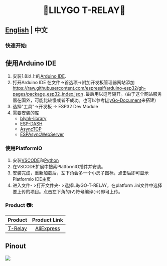 <h1 align = "center">🌟LILYGO T-RELAY🌟</h1>

## **[English](RELAY_ESP32.MD) | 中文**

<h3 align = "left">快速开始:</h3>

## 使用**Arduino IDE**

1. 安装1.8以上的[Arduino IDE](http://www.arduino.cc/en/main/software).
2. 打开Arduino IDE 在文件->首选项->附加开发板管理器网站添加 https://raw.githubusercontent.com/espressif/arduino-esp32/gh-pages/package_esp32_index.json .最后用以逗号隔开。(由于这个网站服务器在国外，可能比较慢或者不成功。也可以参考[LilyGo-Document](https://github.com/Xinyuan-LilyGO/LilyGo-Document)来搭建)
3. 选择"工具"->开发板 -> ESP32 Dev Module
4. 需要安装的库
     - [blynk-library](https://github.com/blynkkk/blynk-library)
     - [ESP-DASH](https://github.com/ayushsharma82/ESP-DASH)
     - [AsyncTCP](https://github.com/me-no-dev/AsyncTCP)
     - [ESPAsyncWebServer](https://github.com/me-no-dev/ESPAsyncWebServer)

### 使用**PlatformIO**
1. 安装[VSCODE](https://code.visualstudio.com/)和[Python](https://www.python.org/)
2. 在VSCODE扩展中搜索PlatformIO插件并安装。
3. 安装完成，重新加载后，左下角会多一个小房子图标，点击后即可显示Platformio IDE主页
4. 进入文件- >打开文件夹- >选择LilyGO-T-RELAY，在platform .ini文件中选择要上传的项目。点击左下角的(√)符号编译(→)即可上传。



<h3 align = "left">Product 📷:</h3>

|   Product   | Product  Link  |
| :---------: | :------------: |
| [T-Relay]() | [AliExpress]() |

## Pinout
![](image/T-Relay-en.jpg)
